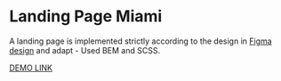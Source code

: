 # Landing Page Miami

A landing page is implemented strictly according to the design in [Figma design]( https://www.figma.com/file/nHz8bflIwJaWP3P99vKTH5/miami_home_new?node-id=16033%3A3) and adapt - Used BEM and SCSS.

[DEMO LINK]( https://obordiug.github.io/Landing-Page-Miami/)
